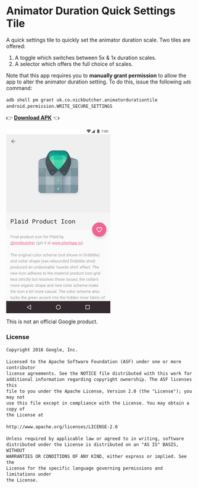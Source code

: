 # Animator Duration Quick Settings Tile

A quick settings tile to quickly set the animator duration scale. Two tiles are offered:

1. A toggle which switches between 5x & 1x duration scales.
2. A selector which offers the full choice of scales.

Note that this app requires you to **manually grant permission** to allow the app to alter the animator duration setting. To do this, issue the following `adb` command:

`adb shell pm grant uk.co.nickbutcher.animatordurationtile android.permission.WRITE_SECURE_SETTINGS`

👉 **[Download APK](https://github.com/nickbutcher/AnimatorDurationTile/releases)** 👈

<img src="screenshots/duration_scale_toggle_demo.gif" align="middle">


This is not an official Google product.


### License


```
Copyright 2016 Google, Inc.

Licensed to the Apache Software Foundation (ASF) under one or more contributor
license agreements. See the NOTICE file distributed with this work for
additional information regarding copyright ownership. The ASF licenses this
file to you under the Apache License, Version 2.0 (the "License"); you may not
use this file except in compliance with the License. You may obtain a copy of
the License at

http://www.apache.org/licenses/LICENSE-2.0

Unless required by applicable law or agreed to in writing, software
distributed under the License is distributed on an "AS IS" BASIS, WITHOUT
WARRANTIES OR CONDITIONS OF ANY KIND, either express or implied. See the
License for the specific language governing permissions and limitations under
the License.
```
